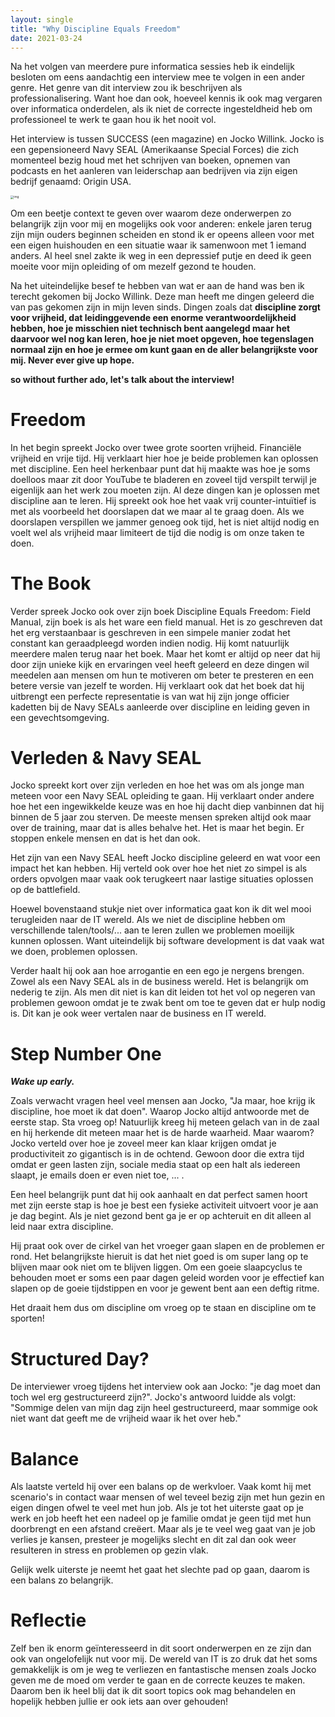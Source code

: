 ```yaml
---
layout: single
title: "Why Discipline Equals Freedom"
date: 2021-03-24
---
```


Na het volgen van meerdere pure informatica sessies heb ik eindelijk besloten om eens aandachtig een interview mee te volgen in een ander genre. Het genre van dit interview zou ik beschrijven als professionalisering. Want hoe dan ook, hoeveel kennis ik ook mag vergaren over informatica onderdelen, als ik niet de correcte ingesteldheid heb om professioneel te werk te gaan hou ik het nooit vol.

Het interview is tussen SUCCESS (een magazine) en Jocko Willink. Jocko is een gepensioneerd Navy SEAL (Amerikaanse Special Forces) die zich momenteel bezig houd met het schrijven van boeken, opnemen van podcasts en het aanleren van leiderschap aan bedrijven via zijn eigen bedrijf genaamd: Origin USA. 

<img src="https://i.pinimg.com/736x/a5/9a/d5/a59ad5ab287e1565b392620d5080737e.jpg" alt="img" style="zoom: 33%;" />

Om een beetje context te geven over waarom deze onderwerpen zo belangrijk zijn voor mij en mogelijks ook voor anderen: enkele jaren terug zijn mijn ouders beginnen scheiden en stond ik er opeens alleen voor met een eigen huishouden en een situatie waar ik samenwoon met 1 iemand anders. Al heel snel zakte ik weg in een depressief putje en deed ik geen moeite voor mijn opleiding of om mezelf gezond te houden. 

Na het uiteindelijke besef te hebben van wat er aan de hand was ben ik terecht gekomen bij Jocko Willink. Deze man heeft me dingen geleerd die van pas gekomen zijn in mijn leven sinds. Dingen zoals dat **discipline zorgt voor vrijheid, dat leidinggevende een enorme verantwoordelijkheid hebben, hoe je misschien niet technisch bent aangelegd maar het daarvoor wel nog kan leren, hoe je niet moet opgeven, hoe tegenslagen normaal zijn en hoe je ermee om kunt gaan en de aller belangrijkste voor mij. Never ever give up hope.** 

**so without further ado, let's talk about the interview!**

# Freedom

In het begin spreekt Jocko over twee grote soorten vrijheid. Financiële vrijheid en vrije tijd. Hij verklaart hier hoe je beide problemen kan oplossen met discipline. Een heel herkenbaar punt dat hij maakte was hoe je soms doelloos maar zit door YouTube te bladeren en zoveel tijd verspilt terwijl je eigenlijk aan het werk zou moeten zijn.  Al deze dingen kan je oplossen met discipline aan te leren. Hij spreekt ook hoe het vaak vrij counter-intuïtief is met als voorbeeld het doorslapen dat we maar al te graag doen. Als we doorslapen verspillen we jammer genoeg ook tijd, het is niet altijd nodig en voelt wel als vrijheid maar limiteert de tijd die nodig is om onze taken te doen. 

# The Book

Verder spreek Jocko ook over zijn boek Discipline Equals Freedom: Field Manual, zijn boek is als het ware een field manual. Het is zo geschreven dat het erg verstaanbaar is geschreven in een simpele manier zodat het constant kan geraadpleegd worden indien nodig. Hij komt natuurlijk meerdere malen terug naar het boek. Maar het komt er altijd op neer dat hij door zijn unieke kijk en ervaringen veel heeft geleerd en deze dingen wil meedelen aan mensen om hun te motiveren om beter te presteren en een betere versie van jezelf te worden. Hij verklaart ook dat het boek dat hij uitbrengt een perfecte representatie is van wat hij zijn jonge officier kadetten bij de Navy SEALs aanleerde over discipline en leiding geven in een gevechtsomgeving. 

# Verleden & Navy SEAL

Jocko spreekt kort over zijn verleden en hoe het was om als jonge man meteen voor een Navy SEAL opleiding te gaan. Hij verklaart onder andere hoe het een ingewikkelde keuze was en hoe hij dacht diep vanbinnen dat hij binnen de 5 jaar zou sterven. De meeste mensen spreken altijd ook maar over de training, maar dat is alles behalve het. Het is maar het begin. Er stoppen enkele mensen en dat is het dan ook. 

Het zijn van een Navy SEAL heeft Jocko discipline geleerd en wat voor een impact het kan hebben. Hij verteld ook over hoe het niet zo simpel is als orders opvolgen maar vaak ook terugkeert naar lastige situaties oplossen op de battlefield. 

Hoewel bovenstaand stukje niet over informatica gaat kon ik dit wel mooi terugleiden naar de IT wereld. Als we niet de discipline hebben om verschillende talen/tools/... aan te leren zullen we problemen moeilijk kunnen oplossen. Want uiteindelijk bij software development is dat vaak wat we doen, problemen oplossen.

Verder haalt hij ook aan hoe arrogantie en een ego je nergens brengen. Zowel als een Navy SEAL als in de business wereld. Het is belangrijk om nederig te zijn. Als men dit niet is kan dit leiden tot het vol op negeren van problemen gewoon omdat je te zwak bent om toe te geven dat er hulp nodig is. Dit kan je ook weer vertalen naar de business en IT wereld. 

# Step Number One

***Wake up early.***

Zoals verwacht vragen heel veel mensen aan Jocko, "Ja maar, hoe krijg ik discipline, hoe moet ik dat doen". Waarop Jocko altijd antwoorde met de eerste stap. Sta vroeg op! Natuurlijk kreeg hij meteen gelach van in de zaal en hij herkende dit meteen maar het is de harde waarheid. Maar waarom? Jocko verteld over hoe je zoveel meer kan klaar krijgen omdat je productiviteit zo gigantisch is in de ochtend. Gewoon door die extra tijd omdat er geen lasten zijn, sociale media staat op een halt als iedereen slaapt, je emails doen er even niet toe, ... .

Een heel belangrijk punt dat hij ook aanhaalt en dat perfect samen hoort met zijn eerste stap is hoe je best een fysieke activiteit uitvoert voor je aan je dag begint. Als je niet gezond bent ga je er op achteruit en dit alleen al leid naar extra discipline. 

Hij praat ook over de cirkel van het vroeger gaan slapen en de problemen er rond. Het belangrijkste hieruit is dat het niet goed is om super lang op te blijven maar ook niet om te blijven liggen. Om een goeie slaapcyclus te behouden moet er soms een paar dagen geleid worden voor je effectief kan slapen op de goeie tijdstippen en voor je gewent bent aan een deftig ritme. 

Het draait hem dus om discipline om vroeg op te staan en discipline om te sporten! 

# Structured Day?

De interviewer vroeg tijdens het interview ook aan Jocko: "je dag moet dan toch wel erg gestructureerd zijn?". Jocko's antwoord luidde als volgt: "Sommige delen van mijn dag zijn heel gestructureerd, maar sommige ook niet want dat geeft me de vrijheid waar ik het over heb."

# Balance

Als laatste verteld hij over een balans op de werkvloer. Vaak komt hij met scenario's in contact waar mensen of wel teveel bezig zijn met hun gezin en eigen dingen ofwel te veel met hun job. Als je tot het uiterste gaat op je werk en job heeft het een nadeel op je familie omdat je geen tijd met hun doorbrengt en een afstand creëert. Maar als je te veel weg gaat van je job verlies je kansen, presteer je mogelijks slecht en dit zal dan ook weer resulteren in stress en problemen op gezin vlak. 

Gelijk welk uiterste je neemt het gaat het slechte pad op gaan, daarom is een balans zo belangrijk. 

# Reflectie

Zelf ben ik enorm geïnteresseerd in dit soort onderwerpen en ze zijn dan ook van ongelofelijk nut voor mij. De wereld van IT is zo druk dat het soms gemakkelijk is om je weg te verliezen en fantastische mensen zoals Jocko geven me de moed om verder te gaan en de correcte keuzes te maken. Daarom ben ik heel blij dat ik dit soort topics ook mag behandelen en hopelijk hebben jullie er ook iets aan over gehouden! 





